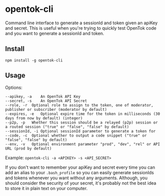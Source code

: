 # opentok-cli

Command line interface to generate a sessionId and token given an apiKey and secret. This is useful when you're trying to quickly test OpenTok code and you want to generate a sessionId and token.

## Install

```
npm install -g opentok-cli
```

## Usage

Options:
```
--apikey, -a	An OpenTok API Key
--secret, -s	An OpenTok API Secret
--role, -r	Optional role to assign to the token, one of moderator, publisher or subscriber (moderator by default)
--expires, -e	Optional expire time for the token in milliseconds (30 days from now by default) (integer)
--p2p, -p	Whether this session should be a relayed (p2p) session or a routed session ("true" or "false", "false" by default)
--sessionId, -i	Optional sessionId parameter to generate a token for
--code, -c	Optional whether to output a code snippet ("true" or "false", "false" by default)
--env, -v	Optional environment parameter "prod", "dev", "rel" or API URL (prod by default)
```

Example: `opentok-cli -a <APIKEY> -s <API_SECRET>`

If you don't want to remember your apiKey and secret every time you can add an alias to your `.bash_profile` so you can easily generate sessionIds and tokens whenever you want without any arguments. Although, you should consider the security of your secret, it's probably not the best idea to store it in plain text on your computer.
